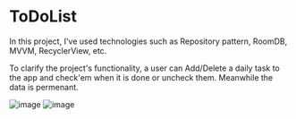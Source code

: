 # ToDoList
In this project, I've used technologies such as Repository pattern, RoomDB, MVVM, RecyclerView, etc.

To clarify the project's functionality, a user can Add/Delete a daily task to the app and check'em when it is done or uncheck them. Meanwhile the data is permenant.

![image](https://github.com/kamyab9k/ToDoList/assets/126459043/d600cf15-bef1-4d38-9d69-87f465c5a77b)
![image](https://github.com/kamyab9k/ToDoList/assets/126459043/b9316c1e-4f5f-4ebb-aebb-94f2da6ecdfd)
